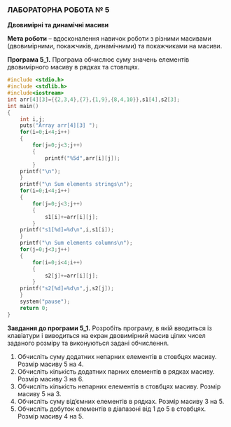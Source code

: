 ﻿### ЛАБОРАТОРНА РОБОТА № 5

**Двовимірні та динамічні масиви**

**Мета роботи** – вдосконалення навичок роботи з різними масивами (двовимірними, покажчиків, динамічними) та покажчиками на масиви.

**Програма 5_1.**
Програма обчислює суму значень елементів двовимірного масиву в рядках та стовпцях.
```cpp
#include <stdio.h> 
#include <stdlib.h> 
#include<iostream>
int arr[4][3]={{2,3,4},{7},{1,9},{8,4,10}},s1[4],s2[3];
int main()
{
	int i,j;
	puts("Array arr[4][3] "); 
	for(i=0;i<4;i++)	
	{
		for(j=0;j<3;j++)
		{	
			printf("%5d",arr[i][j]);
		}
	printf("\n");
	}
	printf("\n Sum elements strings\n"); 
	for(i=0;i<4;i++)
	{
		for(j=0;j<3;j++) 
		{
			s1[i]+=arr[i][j];
		}
	printf("s1[%d]=%d\n",i,s1[i]);
	}
	printf("\n Sum elements columns\n"); 
	for(j=0;j<3;j++)
	{
		for(i=0;i<4;i++) 
		{	
			s2[j]+=arr[i][j];
		}
	printf("s2[%d]=%d\n",j,s2[j]);
	}
	system("pause"); 
	return 0;
}
```


**Завдання до програми 5_1.**
Розробіть програму, в якій вводиться із клавіатури і виводиться на екран двовимірний масив цілих чисел заданого розміру та виконуються задані обчислення.
1.	Обчисліть суму додатних непарних елементів в стовбцях масиву. Розмір масиву 5 на 4.
2.	Обчисліть кількість додатних парних елементів в рядках масиву. Розмір масиву 3 на 6.
3.	Обчисліть кількість непарних елементів в стовбцях масиву. Розмір масиву 5 на 3.
4.	Обчисліть суму від’ємних елементів в рядках. Розмір масиву 3 на 5.
5.	Обчисліть добуток елементів в діапазоні від 1 до 5 в стовбцях. Розмір масиву 4 на 5.


